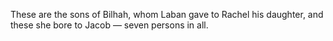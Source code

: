 These are the sons of Bilhah, whom Laban gave to Rachel his daughter, and these she bore to Jacob — seven persons in all.
